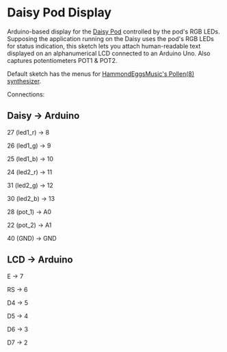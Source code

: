 # Daisy Pod Display
Arduino-based display for the [Daisy Pod](https://www.electro-smith.com/daisy/pod) controlled by the pod's RGB LEDs. Supposing the application running on the Daisy uses the pod's RGB LEDs for status indication, this sketch lets you attach human-readable text displayed on an alphanumerical LCD connected to an Arduino Uno. Also captures potentiometers POT1 & POT2.

Default sketch has the menus for [HammondEggsMusic's Pollen(8) synthesizer](https://hammondeggsmusic.ca/daisy/pollen8.html).

Connections:

Daisy -> Arduino
----------------
27 (led1_r) -> 8

26 (led1_g) -> 9

25 (led1_b) -> 10

24 (led2_r) -> 11

31 (led2_g) -> 12

30 (led2_b) -> 13

28 (pot_1) -> A0

22 (pot_2) -> A1

40 (GND) -> GND

LCD -> Arduino
--------------
E -> 7

RS -> 6

D4 -> 5

D5 -> 4

D6 -> 3

D7 -> 2
